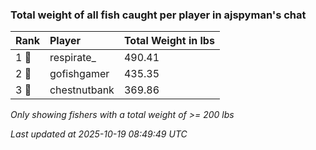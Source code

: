 ### Total weight of all fish caught per player in ajspyman's chat

| Rank  | Player       | Total Weight in lbs |
|:------|:-------------|:--------------------|
| 1 🥇  | respirate_   | 490.41              |
| 2 🥈  | gofishgamer  | 435.35              |
| 3 🥉  | chestnutbank | 369.86              |

_Only showing fishers with a total weight of >= 200 lbs_

_Last updated at 2025-10-19 08:49:49 UTC_